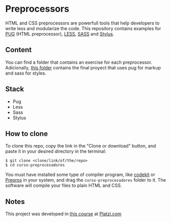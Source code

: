 # Preprocessors
HTML and CSS preprocessors are powerfull tools that help developers to write less and modularize the code. This repository contains examples for [PUG](https://pugjs.org/api/getting-started.html) (HTML preprocessor), [LESS](http://lesscss.org/), [SASS](https://sass-lang.com/) and [Stylus](https://stylus-lang.com/).

## Content
You can find a folder that contains an exercise for each preprocessor. Adicionally, [this folder](https://github.com/CalaoJuanPablo/curso-preprocesadores/tree/master/platzi-games) contains the final proyect that uses pug for markup and sass for styles.

## Stack
- Pug
- Less
- Sass
- Stylus

## How to clone
To clone this repo, copy the link in the "Clone or download" button, and paste it in your desired directory in the terminal:

```
$ git clone <clone/link/of/the/repo>
$ cd curso-preprocesadores
```

You must have installed some type of compiler program, like [codekit](https://codekitapp.com/) or [Prepros](https://prepros.io/) in your system, and drag the `curso-preprocesadores` folder to it. The software will compile your files to plain HTML and CSS.

## Notes
This project was developed in [this course](https://platzi.com/clases/preprocesadores/) at [Platzi.com](https://platzi.com/r/CalaoJuanPablo/)
